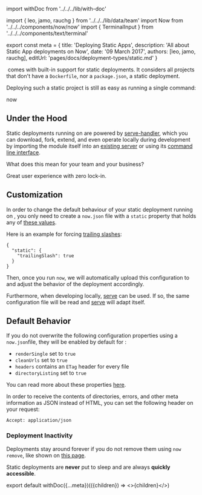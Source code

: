 import withDoc from '../../../lib/with-doc'

import { leo, jamo, rauchg } from '../../../lib/data/team'
import Now from '../../../components/now/now'
import { TerminalInput } from '../../../components/text/terminal'

export const meta = {
  title: 'Deploying Static Apps',
  description: 'All about Static App deployments on Now',
  date: '09 March 2017',
  authors: [leo, jamo, rauchg],
  editUrl: 'pages/docs/deployment-types/static.md'
}

&#8203;<Now color="#000"/> comes with built-in support for static deployments. It considers all projects that don't have a `Dockerfile`, nor a `package.json`, a static deployment.

Deploying such a static project is still as easy as running a single command:

<TerminalInput>now</TerminalInput>

## Under the Hood

Static deployments running on <Now color="#000"/> are powered by [serve-handler](https://github.com/zeit/serve-handler), which you can download, fork, extend, and
even operate locally during development by
importing the module itself into an [existing server](https://github.com/zeit/serve#api) or
using its [command line interface](https://github.com/zeit/serve).

What does this mean for your team and your business?

Great user experience with zero lock-in.

## Customization

In order to change the default behaviour of your static deployment running on <Now color="#000"/>, you only need to
create a `now.json` file with a `static` property that
holds any of [these values](https://github.com/zeit/serve-handler#options).

Here is an example for forcing [trailing slashes](https://github.com/zeit/serve-handler#trailingslash-boolean):
```
{
  "static": {
    "trailingSlash": true
  }
}
```

Then, once you run `now`, we will automatically upload this configuration to <Now color="#000"/> and
adjust the behavior of the deployment accordingly.

Furthermore, when developing locally, [serve](https://github.com/zeit/serve) can be used. If so, the same
configuration file will be read and [serve](https://github.com/zeit/serve) will adapt itself.

## Default Behavior

If you do not overwrite the following configuration properties using a `now.json`file, they
will be enabled by default for <Now color="#000"/>:

- `renderSingle` set to `true`
- `cleanUrls` set to `true`
- `headers` contains an `ETag` header for every file
- `directoryListing` set to `true`

You can read more about these properties [here](https://github.com/zeit/serve-handler#options).

In order to receive the contents of directories, errors, and other meta information
as JSON instead of HTML, you can set the following header on your request:

```
Accept: application/json
```

### Deployment Inactivity

Deployments stay around forever if you do not remove them using `now remove`, like shown
on [this page](/docs/clients/now-cli#cloud-commands).

Static deployments are **never** put to sleep and are always **quickly accessible**.

export default withDoc({...meta})(({children}) => <>{children}</>)

